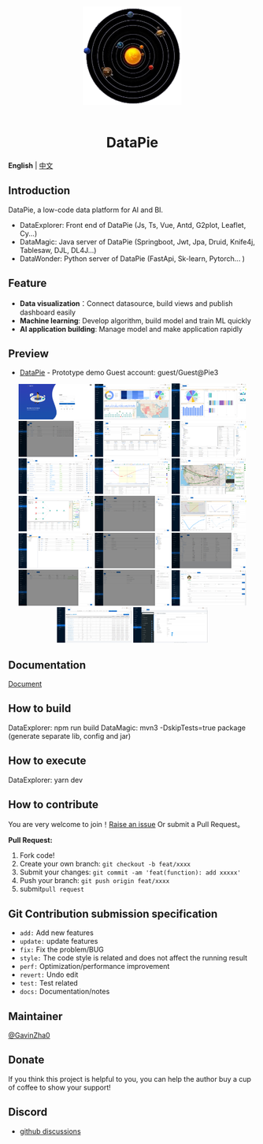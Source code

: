<div align="center"> <a href="https://github.com/GavinZha0/DataPie"> <img alt="DataPie Logo" width="200" height="200" src="/public/resource/img/solar.png"> </a> <br> <br>

<h1>DataPie</h1>
</div>

**English** | [中文](./README.zh-CN.md)

## Introduction
DataPie, a low-code data platform for AI and BI.
- DataExplorer: Front end of DataPie (Js, Ts, Vue, Antd, G2plot, Leaflet, Cy...)
- DataMagic: Java server of DataPie (Springboot, Jwt, Jpa, Druid, Knife4j, Tablesaw, DJL, DL4J...)
- DataWonder: Python server of DataPie (FastApi, Sk-learn, Pytorch... )

## Feature
- **Data visualization**：Connect datasource, build views and publish dashboard easily 
- **Machine learning**: Develop algorithm, build model and train ML quickly
- **AI application building**: Manage model and make application rapidly

## Preview
- [DataPie](http://ec2-18-189-195-0.us-east-2.compute.amazonaws.com:3721/) - Prototype demo
Guest account: guest/Guest@Pie3

<p align="center">
    <img alt="DataPie Logo" width="30%" src="/public/resource/img/doc/login.png">
    <img alt="DataPie Logo" width="30%" src="/public/resource/img/doc/home.png">
    <img alt="DataPie Logo" width="30%" src="/public/resource/img/doc/dashboard.png">
    <img alt="DataPie Logo" width="30%" src="/public/resource/img/doc/source-datasource.png">
    <img alt="DataPie Logo" width="30%" src="/public/resource/img/doc/source-import.png">
    <img alt="DataPie Logo" width="30%" src="/public/resource/img/doc/vis-dataset.png">
    <img alt="DataPie Logo" width="30%" src="/public/resource/img/doc/vis-dataview1.png">
    <img alt="DataPie Logo" width="30%" src="/public/resource/img/doc/vis-dataview2.png">
    <img alt="DataPie Logo" width="30%" src="/public/resource/img/doc/vis-dataview3.png">
    <img alt="DataPie Logo" width="30%" src="/public/resource/img/doc/vis-dataview4.png">
    <img alt="DataPie Logo" width="30%" src="/public/resource/img/doc/vis-report1.png">
    <img alt="DataPie Logo" width="30%" src="/public/resource/img/doc/vis-report2.png">
    <img alt="DataPie Logo" width="30%" src="/public/resource/img/doc/admin-user.png">
    <img alt="DataPie Logo" width="30%" src="/public/resource/img/doc/admin-role.png">
    <img alt="DataPie Logo" width="30%" src="/public/resource/img/doc/admin-menu.png">
    <img alt="DataPie Logo" width="30%" src="/public/resource/img/doc/admin-param.png">
    <img alt="DataPie Logo" width="30%" src="/public/resource/img/doc/admin-org.png">
    <img alt="DataPie Logo" width="30%" src="/public/resource/img/doc/admin-center.png">
    <img alt="DataPie Logo" width="30%" src="/public/resource/img/doc/monitor-druid.png">
    <img alt="DataPie Logo" width="30%" src="/public/resource/img/doc/monitor-knife4j.png">
</p>

## Documentation
[Document](https://github.com/GavinZha0/DataPie/)

## How to build
DataExplorer: npm run build
DataMagic: mvn3 -DskipTests=true package (generate separate lib, config and jar)

## How to execute
DataExplorer: yarn dev

## How to contribute
You are very welcome to join！[Raise an issue](https://github.com/GavinZha0/DataPie/issues/new/choose) Or submit a Pull Request。

**Pull Request:**
1. Fork code!
2. Create your own branch: `git checkout -b feat/xxxx`
3. Submit your changes: `git commit -am 'feat(function): add xxxxx'`
4. Push your branch: `git push origin feat/xxxx`
5. submit`pull request`

## Git Contribution submission specification
  - `add:` Add new features
  - `update:` update features
  - `fix:` Fix the problem/BUG
  - `style:` The code style is related and does not affect the running result
  - `perf:` Optimization/performance improvement
  - `revert:` Undo edit
  - `test:` Test related
  - `docs:` Documentation/notes

## Maintainer
[@GavinZha0](https://github.com/GavinZha0)

## Donate
If you think this project is helpful to you, you can help the author buy a cup of coffee to show your support!

## Discord
- [github discussions](https://github.com/GavinZha0/DataPie/discussions)


